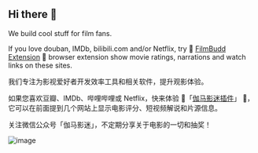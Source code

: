 ## Hi there 👋

<!--

**Here are some ideas to get you started:**

🙋‍♀️ A short introduction - what is your organization all about?
🌈 Contribution guidelines - how can the community get involved?
👩‍💻 Useful resources - where can the community find your docs? Is there anything else the community should know?
🍿 Fun facts - what does your team eat for breakfast?
🧙 Remember, you can do mighty things with the power of [Markdown](https://docs.github.com/github/writing-on-github/getting-started-with-writing-and-formatting-on-github/basic-writing-and-formatting-syntax)
-->


We build cool stuff for film fans.

If you love douban, IMDb, bilibili.com and/or Netflix, 
try 🍿 [FilmBudd Extension](https://docs.ggt1024.com/extension/) 🍿 browser extension show movie ratings, narrations and watch links on these sites.


我们专注为影视爱好者开发效率工具和相关软件，提升观影体验。

如果您喜欢豆瓣、IMDb、哔哩哔哩或 Netflix，快来体验 🍿「[伽马影迷插件](https://docs.ggt1024.com/extension/)」 🍿，它可以在前面提到几个网站上显示电影评分、短视频解说和片源信息。


关注微信公众号「伽马影迷」，不定期分享关于电影的一切和抽奖！


![image](https://user-images.githubusercontent.com/63030915/199382515-b33bf08a-2a5a-4a1b-b3d4-d4af36d06e87.png)
